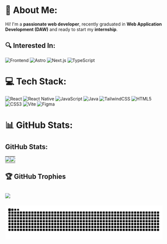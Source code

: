 # 💫 About Me:
Hi! I'm a **passionate web developer**, recently graduated in **Web Application Development (DAW)** and ready to start my **internship**.

## 🔍 Interested In:
![Frontend](https://img.shields.io/badge/-Frontend-3178C6?style=flat&logo=javascript&logoColor=white) 
![Astro](https://img.shields.io/badge/-Astro-FF5D01?style=flat&logo=astro&logoColor=white) 
![Next.js](https://img.shields.io/badge/-Next.js-000000?style=flat&logo=next.js&logoColor=white) 
![TypeScript](https://img.shields.io/badge/-TypeScript-3178C6?style=flat&logo=typescript&logoColor=white)


# 💻 Tech Stack:
![React](https://img.shields.io/badge/react-%2320232a.svg?style=for-the-badge&logo=react&logoColor=%2361DAFB) ![React Native](https://img.shields.io/badge/react_native-%2320232a.svg?style=for-the-badge&logo=react&logoColor=%2361DAFB) ![JavaScript](https://img.shields.io/badge/javascript-%23323330.svg?style=for-the-badge&logo=javascript&logoColor=%23F7DF1E) ![Java](https://img.shields.io/badge/java-%23ED8B00.svg?style=for-the-badge&logo=openjdk&logoColor=white) ![TailwindCSS](https://img.shields.io/badge/tailwindcss-%2338B2AC.svg?style=for-the-badge&logo=tailwind-css&logoColor=white) ![HTML5](https://img.shields.io/badge/html5-%23E34F26.svg?style=for-the-badge&logo=html5&logoColor=white) ![CSS3](https://img.shields.io/badge/css3-%231572B6.svg?style=for-the-badge&logo=css3&logoColor=white) ![Vite](https://img.shields.io/badge/vite-%23646CFF.svg?style=for-the-badge&logo=vite&logoColor=white)
![Figma](https://img.shields.io/badge/figma-%23F24E1E.svg?style=for-the-badge&logo=figma&logoColor=white)

# 📊 GitHub Stats:
## GitHub Stats:

<div align="center">
  <table style="border-collapse: collapse; border: none;">
    <tr>
      <td style="border: none; padding: 0;">
        <img src="https://github-readme-stats.vercel.app/api?username=jaimegpm&theme=dark&hide_border=true&include_all_commits=false&count_private=false&bg_color=00000000&title_color=1DA1F2&text_color=FFFFFF&icon_color=1DA1F2&border_radius=10" />
      </td>
      <td style="border: none; padding: 0;">
        <img src="https://github-readme-stats.vercel.app/api/top-langs/?username=jaimegpm&theme=dark&hide_border=true&include_all_commits=false&count_private=false&layout=compact&bg_color=00000000&title_color=1DA1F2&text_color=FFFFFF&icon_color=1DA1F2&border_radius=10" />
      </td>
    </tr>
  </table>
</div>


## 🏆 GitHub Trophies
![](https://github-profile-trophy.vercel.app/?username=jaimegpm&theme=dracula&no-frame=true&no-bg=true&margin-w=4)
---
<picture>
  <source media="(prefers-color-scheme: dark)" srcset="https://raw.githubusercontent.com/jaimegpm/jaime/output/github-snake-dark.svg" />
  <source media="(prefers-color-scheme: light)" srcset="https://raw.githubusercontent.com/jaimegpm/jaime/output/github-snake.svg" />
  <img alt="github-snake" src="https://raw.githubusercontent.com/jaimegpm/jaime/output/github-snake.svg" />
</picture>
